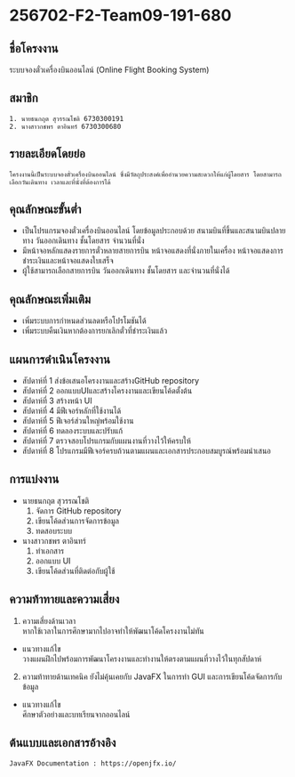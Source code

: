 # 256702-F2-Team09-191-680

## ชื่อโครงงาน
ระบบจองตั๋วเครื่องบินออนไลน์ (Online Flight Booking System)

## สมาชิก
    1. นายธนกฤต สุวรรณโชติ 6730300191
    2. นางสาวกชพร ตาอินทร์ 6730300680

## รายละเอียดโดยย่อ
    โครงงานนี้เป็นระบบจองตั๋วเครื่องบินออนไลน์ ซึ่งมีวัตถุประสงค์เพื่ออำนวยความสะดวกให้แก่ผู้โดยสาร โดยสามารถเลือกวันเดินทาง เวลาและที่นั่งที่ต้องการได้

## คุณลักษณะขั้นต่ำ
- เป็นโปรแกรมจองตั๋วเครื่องบินออนไลน์ โดยข้อมูลประกอบด้วย สนามบินที่ขึ้นและสนามบินปลายทาง วันออกเดินทาง ชั้นโดยสาร จำนวนที่นั่ง
- มีหน้าจอหลักแสดงรายการตั๋วหลายสายการบิน หน้าจอแสดงที่นั่งภายในเครื่อง หน้าจอแสดงการชำระเงินและหน้าจอแสดงใบเสร็จ
- ผู้ใช้สามารถเลือกสายการบิน วันออกเดินทาง ชั้นโดยสาร และจำนวนที่นั่งได้

## คุณลักษณะเพิ่มเติม
- เพิ่มระบบการกำหนดส่วนลดหรือโปรโมชันได้
- เพิ่มระบบคืนเงินหากต้องการยกเลิกตั๋วที่ชำระเงินแล้ว
## แผนการดำเนินโครงงาน
- สัปดาห์ที่ 1     ส่งข้อเสนอโครงงานและสร้างGitHub repository
- สัปดาห์ที่ 2     ออกแบบUIและสร้างโครงงานและเขียนโค้ดตั้งต้น
- สัปดาห์ที่ 3     สร้างหน้า UI
- สัปดาห์ที่ 4     มีฟีเจอร์หลักที่ใช้งานได้
- สัปดาห์ที่ 5     ฟีเจอร์ส่วนใหญ่พร้อมใช้งาน
- สัปดาห์ที่ 6     ทดลองระบบและปรับแก้
- สัปดาห์ที่ 7     ตรวจสอบโปรแกรมกับแผนงานที่วางไว้ให้ครบให้
- สัปดาห์ที่ 8 โปรแกรมมีฟีเจอร์ครบถ้วนตามแผนและเอกสารประกอบสมบูรณ์พร้อมนำเสนอ
 
## การแบ่งงาน
- นายธนกฤต สุวรรณโชติ     
    1. จัดการ GitHub repository       
    2. เขียนโค้ดส่วนการจัดการข้อมูล        
    3. ทดสอบระบบ
- นางสาวกชพร ตาอินทร์        
    1. ทำเอกสาร       
    2. ออกแบบ UI         
    3. เขียนโค้ดส่วนที่ติดต่อกับผู้ใช้
## ความท้าทายและความเสี่ยง
1. ความเสี่ยงด้านเวลา      
หากใช้เวลาในการศึกษามากไปอาจทำให้พัฒนาโค้ดโครงงานไม่ทัน
- แนวทางแก้ไข            
    วางแผนฝึกไปพร้อมการพัฒนาโครงงานและทำงานให้ตรงตามแผนที่วางไว้ในทุกสัปดาห์
2. ความท้าทายด้านเทคนิค
    ยังไม่คุ้นเคยกับ JavaFX ในการทำ GUI และการเขียนโค้ดจัดการกับข้อมูล      
- แนวทางแก้ไข        
    ศึกษาตัวอย่างและบทเรียนจากออนไลน์

## ต้นแบบและเอกสารอ้างอิง
    JavaFX Documentation : https://openjfx.io/